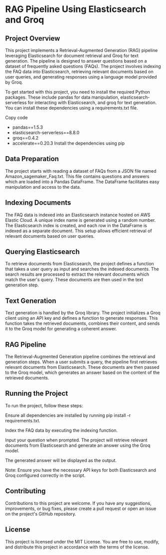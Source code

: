 # RAG Pipeline Using Elasticsearch and Groq

## Project Overview
This project implements a Retrieval-Augmented Generation (RAG) pipeline leveraging Elasticsearch for document retrieval and Groq for text generation. The pipeline is designed to answer questions based on a dataset of frequently asked questions (FAQs). The project involves indexing the FAQ data into Elasticsearch, retrieving relevant documents based on user queries, and generating responses using a language model provided by Groq.

To get started with this project, you need to install the required Python packages. These include pandas for data manipulation, elasticsearch-serverless for interacting with Elasticsearch, and groq for text generation. You can install these dependencies using a requirements.txt file.

Copy code
- pandas==1.5.3
- elasticsearch-serverless==8.8.0
- groq==0.4.2
- accelerate==0.20.3
Install the dependencies using pip

## Data Preparation
The project starts with reading a dataset of FAQs from a JSON file named Amazon_sagemaker_Faq.txt. This file contains questions and answers which are loaded into a Pandas DataFrame. The DataFrame facilitates easy manipulation and access to the data.

## Indexing Documents
The FAQ data is indexed into an Elasticsearch instance hosted on AWS Elastic Cloud. A unique index name is generated using a random number. The Elasticsearch index is created, and each row in the DataFrame is indexed as a separate document. This setup allows efficient retrieval of relevant documents based on user queries.

## Querying Elasticsearch
To retrieve documents from Elasticsearch, the project defines a function that takes a user query as input and searches the indexed documents. The search results are processed to extract the relevant documents which match the user's query. These documents are then used in the text generation step.

## Text Generation
Text generation is handled by the Groq library. The project initializes a Groq client using an API key and defines a function to generate responses. This function takes the retrieved documents, combines their content, and sends it to the Groq model for generating a coherent answer.

## RAG Pipeline
The Retrieval-Augmented Generation pipeline combines the retrieval and generation steps. When a user submits a query, the pipeline first retrieves relevant documents from Elasticsearch. These documents are then passed to the Groq model, which generates an answer based on the content of the retrieved documents.

## Running the Project
To run the project, follow these steps:

Ensure all dependencies are installed by running pip install -r requirements.txt.

Index the FAQ data by executing the indexing function.

Input your question when prompted. The project will retrieve relevant documents from Elasticsearch and generate an answer using the Groq model.

The generated answer will be displayed as the output.

Note: Ensure you have the necessary API keys for both Elasticsearch and Groq configured correctly in the script.

## Contributing
Contributions to this project are welcome. If you have any suggestions, improvements, or bug fixes, please create a pull request or open an issue on the project's GitHub repository.

## License
This project is licensed under the MIT License. You are free to use, modify, and distribute this project in accordance with the terms of the license.
